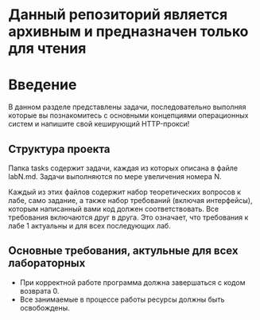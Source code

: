 # Данный репозиторий является архивным и предназначен только для чтения

# Введение

В данном разделе представлены задачи, последовательно выполняя которые вы познакомитесь
с основными концепциями операционных систем и напишите свой кеширующий HTTP-прокси!

## Структура проекта

Папка tasks содержит задачи, каждая из которых описана в файле labN.md. Задачи выполняются
по мере увеличения номера N.

Каждый из этих файлов содержит набор теоретических вопросов к лабе, само задание, а также набор
требований (включая интерфейсы), которым написанный вами код должен соответствовать. Все требования включаются друг
в друга. Это означает, что требования к лабе 1 актуальны и для всех последующих лаб.

## Основные требования, актульные для всех лабораторных

 - При корректной работе программа должна завершаться с кодом возврата 0.
 - Все занимаемые в процессе работы ресурсы должны быть освобождены.

